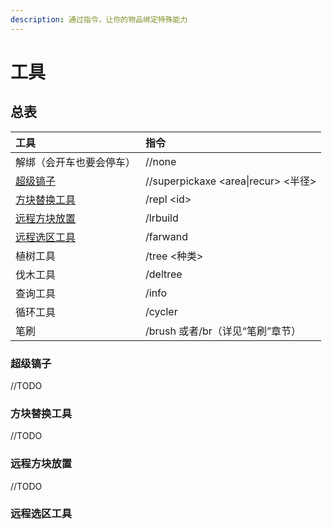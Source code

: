 ```yaml
---
description: 通过指令，让你的物品绑定特殊能力
---
```


# 工具

## 总表

| 工具 | 指令 |
| :--- | :--- |
| 解绑（会开车也要会停车） | //none |
| [超级镐子](gong-ju.md#chao-ji-gao-zi) | //superpickaxe &lt;area\|recur&gt; &lt;半径&gt; |
| [方块替换工具](gong-ju.md#fang-kuai-ti-huan-gong-ju) | /repl &lt;id&gt; |
| [远程方块放置](gong-ju.md#yuan-cheng-fang-kuai-fang-zhi) | /lrbuild   |
| [远程选区工具](gong-ju.md#yuan-cheng-xuan-qu-gong-ju) | /farwand |
| 植树工具 | /tree &lt;种类&gt; |
| 伐木工具 | /deltree |
| 查询工具 | /info |
| 循环工具 | /cycler |
| 笔刷 | /brush 或者/br（详见“笔刷”章节） |

### 超级镐子

//TODO

### 方块替换工具

//TODO

### 远程方块放置

//TODO

### 远程选区工具

